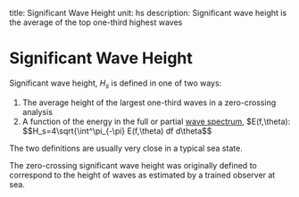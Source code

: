 title: Significant Wave Height
unit: hs
description: Significant wave height is the average of the top one-third highest waves

# Significant Wave Height

Significant wave height, $H_s$ is defined in one of two ways:
1. The average height of the largest one-third waves in a zero-crossing analysis
2. A function of the energy in the full or partial [wave spectrum](wave-spectrum), $E(f,\theta):
  $$H_s=4\sqrt{\int^\pi_{-\pi} E(f,\theta) df d\theta$$

The two definitions are usually very close in a typical sea state.

The zero-crossing significant wave height was originally defined to correspond to the height of waves as estimated by a trained observer at sea.
